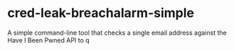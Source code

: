 # cred-leak-breachalarm-simple
A simple command-line tool that checks a single email address against the Have I Been Pwned API to q
